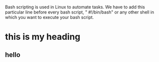 Bash scripting is used in Linux to automate tasks.
We have to add this particular line before every bash script, " #!/bin/bash"  or any other shell in which you want to execute your bash script.

# this is my heading
## hello 

 
